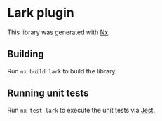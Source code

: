 # Lark plugin

This library was generated with [Nx](https://nx.dev).

## Building

Run `nx build lark` to build the library.

## Running unit tests

Run `nx test lark` to execute the unit tests via [Jest](https://jestjs.io).
